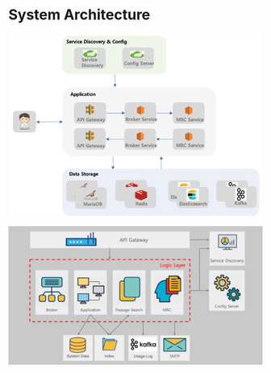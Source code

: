 # System Architecture

![](../.gitbook/assets/search_mrc.png)

![](../.gitbook/assets/search_mrc2.png)

